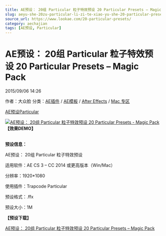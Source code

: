 ```yaml
---
title: AE预设： 20组 Particular 粒子特效预设 20 Particular Presets – Magic Pack
slug: aeyu-she-20zu-particular-li-zi-te-xiao-yu-she-20-particular-presets-magic-pack
source_url: https://www.lookae.com/20-particular-presets/
category: aechajian
tags: [AE预设, Particular]
---
```

# AE预设： 20组 Particular 粒子特效预设 20 Particular Presets – Magic Pack

2015/09/06 14:26

作者：大众脸
分类：[AE插件](https://www.lookae.com/after-effects/aechajian/) / [AE模板](https://www.lookae.com/after-effects/other-after-effects/) / [After Effects](https://www.lookae.com/after-effects/) / [Mac 专区](https://www.lookae.com/mac-osx/)

[AE预设](https://www.lookae.com/tag/ae%e9%a2%84%e8%ae%be/)[Particular](https://www.lookae.com/tag/particular/)

[![AE预设： 20组 Particular 粒子特效预设 20 Particular Presets - Magic Pack](https://www.lookae.com/wp-content/uploads/2015/09/20-Particular-Presets.jpg "AE预设： 20组 Particular 粒子特效预设 20 Particular Presets - Magic Pack-LookAE.com")](https://www.lookae.com/wp-content/uploads/2015/09/20-Particular-Presets.jpg)  
**【效果DEMO】**

[](https://0.s3.envato.com/h264-video-previews/ed2f870f-8624-4f79-801d-693662e1067c/721836.mp4?_=1)  
**预设信息：**

AE预设： 20组 Particular 粒子特效预设

适用软件：AE CS 3 – CC 2014 或更高版本（Win/Mac）

分辨率：1920\*1080

使用插件：Trapcode Particular

预设格式：.ffx

预设大小：1M

**【预设下载】**

[AE预设： 20组 Particular 粒子特效预设 20 Particular Presets – Magic Pack](https://www.400gb.com/file/116794721)
